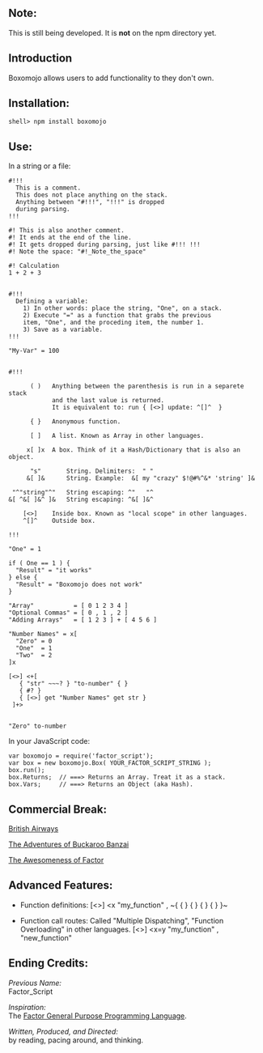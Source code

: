 
Note:
----------

This is still being developed. It is **not** on the npm directory yet.

Introduction
------------
Boxomojo allows users to add functionality to they don't own.

Installation:
-----------------------

    shell> npm install boxomojo

Use:
-----------------------
In a string or a file:

    #!!!
      This is a comment.
      This does not place anything on the stack.
      Anything between "#!!!", "!!!" is dropped
      during parsing.
    !!!

    #! This is also another comment.
    #! It ends at the end of the line.
    #! It gets dropped during parsing, just like #!!! !!!
    #! Note the space: "#!_Note_the_space"

    #! Calculation
    1 + 2 + 3


    #!!!
      Defining a variable:
        1) In other words: place the string, "One", on a stack.
        2) Execute "=" as a function that grabs the previous
        item, "One", and the proceding item, the number 1.
        3) Save as a variable.
    !!!

    "My-Var" = 100


    #!!!

          ( )   Anything between the parenthesis is run in a separete stack
                and the last value is returned.
                It is equivalent to: run { [<>] update: ^[]^  }

          { }   Anonymous function.

          [ ]   A list. Known as Array in other languages.

         x[ ]x  A box. Think of it a Hash/Dictionary that is also an object.

          "s"       String. Delimiters:  " "
         &[ ]&      String. Example:  &[ my "crazy" $!@#%^&* 'string' ]&

     "^"string"^"   String escaping: ^"   "^
    &[ ^&[ ]&^ ]&   String escaping: ^&[ ]&^

        [<>]    Inside box. Known as "local scope" in other languages.
        ^[]^    Outside box.

    !!!

    "One" = 1

    if ( One == 1 ) {
      "Result" = "it works"
    } else {
      "Result" = "Boxomojo does not work"
    }

    "Array"           = [ 0 1 2 3 4 ]
    "Optional Commas" = [ 0 , 1 , 2 ]
    "Adding Arrays"   = [ 1 2 3 ] + [ 4 5 6 ]

    "Number Names" = x[
      "Zero" = 0
      "One"  = 1
      "Two"  = 2
    ]x

    [<>] <+[
       { "str" ~~~? } "to-number" { }
       { #? }
       { [<>] get "Number Names" get str }
     ]+>


    "Zero" to-number

In your JavaScript code:


    var boxomojo = require('factor_script');
    var box = new boxomojo.Box( YOUR_FACTOR_SCRIPT_STRING );
    box.run();
    box.Returns;  // ===> Returns an Array. Treat it as a stack.
    box.Vars;     // ===> Returns an Object (aka Hash).



Commercial Break:
-----------------

[British Airways](http://www.youtube.com/watch?v=Yxbgm9Bmkzw)

[The Adventures of Buckaroo Banzai](http://www.youtube.com/watch?feature=player_detailpage&v=8MqJ3iGBdOo#t=24s)

[The Awesomeness of Factor](http://www.youtube.com/watch?v=f_0QlhYlS8g)

<!-- http://www.amazon.com/dp/B00005JKEX/?tag=miniunicom-20 -->


Advanced Features:
-----------------

* Function definitions:
    [<>] <x "my_function" , ~{ { } { } { } { } }~

* Function call routes: Called "Multiple Dispatching", "Function Overloading"
  in other languages.
    [<>] <x=y "my_function" , "new_function"


<!-- ************************************************** -->
<!-- I hope you get cancer and die you socialist swine. -->
<!-- ************************************************** -->

Ending Credits:
--------------

*Previous Name:* <br />
Factor\_Script

*Inspiration:* <br />
The [Factor General Purpose Programming Language](http://factorcode.org/).

*Written, Produced, and Directed:* <br />
by reading, pacing around, and thinking.

